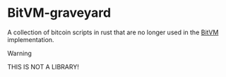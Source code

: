 # BitVM-graveyard

A collection of bitcoin scripts in rust that are no longer used in the [BitVM](https://github.com/BitVM/BitVM) implementation.

> [!WARNING]
> THIS IS NOT A LIBRARY!

